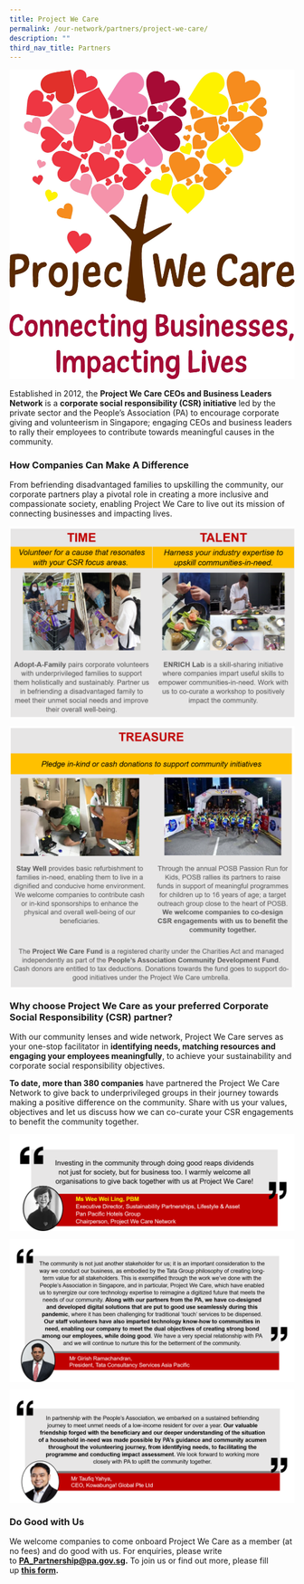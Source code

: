 ```yaml
---
title: Project We Care
permalink: /our-network/partners/project-we-care/
description: ""
third_nav_title: Partners
---
```

![](/images/Project%20We%20Care/pwc%20logo.jpg)

Established in 2012, the&nbsp;**Project We Care CEOs and Business Leaders Network**&nbsp;is a&nbsp;**corporate social responsibility (CSR) initiative**&nbsp;led by the private sector and the People’s Association (PA) to encourage corporate giving and volunteerism in Singapore; engaging CEOs and business leaders to rally their employees to contribute towards meaningful causes in the community.

### **How Companies Can Make A Difference**

From befriending disadvantaged families to upskilling the community, our corporate partners play a pivotal role in creating a more inclusive and compassionate society, enabling Project We Care to live out its mission of connecting businesses and impacting lives.


<img style="width:600px" align="center" src="/images/Project%20We%20Care/Time%20and%20Talent.png">

<img style="width:600px" align="center" src="/images/Project%20We%20Care/treasure%20-%20grouped%20edited.png"><br>

### **Why choose Project We Care as your preferred Corporate Social Responsibility (CSR) partner?**

With our community lenses and wide network, Project We Care serves as your one-stop facilitator in&nbsp;**identifying needs, matching resources and engaging your employees meaningfully**, to achieve your sustainability and corporate social responsibility objectives.

**To date,&nbsp;more than 380 companies**&nbsp;have partnered the Project We Care Network to give back to underprivileged groups in their journey towards making a positive difference on the community. Share with us your values, objectives and let us discuss how we can co-curate your CSR engagements to benefit the community together.

<img style="width:600px" align="center" src="/images/Project%20We%20Care/Ms%20Wee%20-%20edited%2031%20Jan%202022.png"><br>

<img style="width:600px" align="center" src="/images/Project%20We%20Care/girish%20-%20edited%20(28%20Jan%202022).png"><br>

<img style="width:600px" align="center" src="/images/Project%20We%20Care/taufiq%20-%20edited%20(28%20Jan%202022).png"><br>

### **Do Good with Us**

We welcome companies to come onboard Project We Care as a member (at no fees) and do good with us. For enquiries, please write to&nbsp;**[PA\_Partnership@pa.gov.sg](mailto:PA_Partnership@pa.gov.sg).**&nbsp;To join us or find out more, please fill up&nbsp;**[](http://form.gov.sg/617a64accdbbd5001230935c)[this form](https://go.gov.sg/connectwithprojectwecare).**